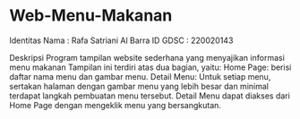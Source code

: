 # Web-Menu-Makanan

Identitas
Nama : Rafa Satriani Al Barra
ID GDSC : 220020143

Deskripsi Program
tampilan website sederhana yang menyajikan informasi menu makanan
Tampilan ini terdiri atas dua bagian, yaitu:
Home Page: berisi daftar nama menu dan gambar menu.
Detail Menu: Untuk setiap menu, sertakan halaman dengan gambar menu yang lebih besar dan minimal terdapat langkah pembuatan menu tersebut. Detail Menu dapat diakses dari Home Page dengan mengeklik menu yang bersangkutan.
